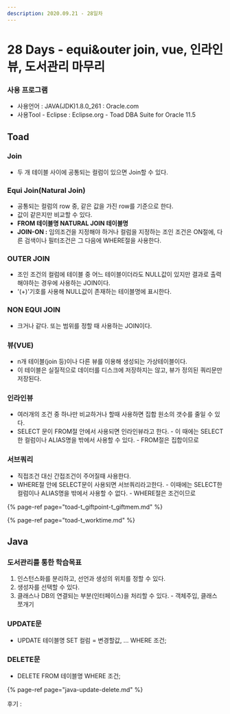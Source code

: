 ```yaml
---
description: 2020.09.21 - 28일차
---
```


# 28 Days - equi&outer join, vue, 인라인뷰, 도서관리 마무리

### 사용 프로그램

* 사용언어 : JAVA\(JDK\)1.8.0\_261 : Oracle.com
* 사용Tool  - Eclipse : Eclipse.org - Toad DBA Suite for Oracle 11.5

## Toad

### Join

* 두 개 테이블 사이에 공통되는 컬럼이 있으면 Join할 수 있다.

### Equi Join\(Natural Join\)

* 공통되는 컬럼의 row 중, 같은 값을 가진 row를 기준으로 한다.
* 값이 같은지만 비교할 수 있다.
* **FROM 테이블명 NATURAL JOIN 테이블명**
* **JOIN-ON :** 임의조건을 지정해야 하거나 컬럼을 지정하는 조인 조건은 ON절에, 다른 검색이나 필터조건은 그 다음에 WHERE절을 사용한다.

### OUTER JOIN

* 조인 조건의 컬럼에 테이블 중 어느 테이블이더라도 NULL값이 있지만 결과로 출력해야하는 경우에 사용하는 JOIN이다.
* '\(+\)'기호를 사용해 NULL값이 존재하는 테이블명에 표시한다.

### NON EQUI JOIN

* 크거나 같다. 또는 범위를 정할 때 사용하는 JOIN이다.

### 뷰\(VUE\)

* n개 테이블\(join 등\)이나 다른 뷰를 이용해 생성되는 가상테이블이다.
* 이 테이블은 실질적으로 데이터를 디스크에 저장하지는 않고, 뷰가 정의된 쿼리문만 저장된다.

### 인라인뷰

* 여러개의 조건 중 하나만 비교하거나 할때 사용하면 집합 원소의 갯수를 줄일 수 있다.
* SELECT 문이 FROM절 안에서 사용되면 인라인뷰라고 한다. - 이 때에는 SELECT한 컬럼이나 ALIAS명을 밖에서 사용할 수 있다. - FROM절은 집합이므로

### 서브쿼리

* 직접조건 대신 간접조건이 주어질때 사용한다.
* WHERE절 안에 SELECT문이 사용되면 서브쿼리라고한다. - 이때에는 SELECT한 컬럼이나 ALIAS명을 밖에서 사용할 수 없다. - WHERE절은 조건이므로

{% page-ref page="toad-t\_giftpoint-t\_giftmem.md" %}

{% page-ref page="toad-t\_worktime.md" %}

## Java

### 도서관리를 통한 학습목표

1. 인스턴스화를 분리하고, 선언과 생성의 위치를 정할 수 있다.
2. 생성자를 선택할 수 있다.
3. 클래스나 DB의 연결되는 부분\(인터페이스\)을 처리할 수 있다. - 객체주입, 클래스 쪼개기

### UPDATE문

* UPDATE 테이블명 SET 컬럼 = 변경할값, ... WHERE 조건;

### DELETE문

* DELETE FROM 테이블명 WHERE 조건;

{% page-ref page="java-update-delete.md" %}



후기 : 

